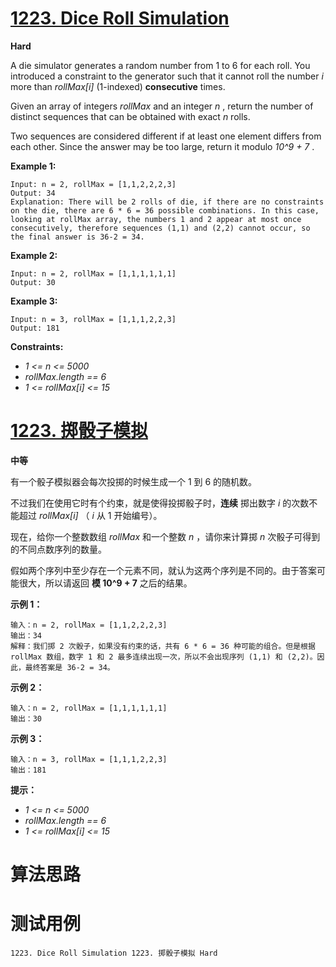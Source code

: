 # [1223. Dice Roll Simulation][enTitle]

**Hard**

A die simulator generates a random number from 1 to 6 for each roll. You introduced a constraint to the generator such that it cannot roll the number  *i*  more than  *rollMax[i]*  (1-indexed) **consecutive**  times.

Given an array of integers  *rollMax*  and an integer  *n* , return the number of distinct sequences that can be obtained with exact  *n*  rolls.

Two sequences are considered different if at least one element differs from each other. Since the answer may be too large, return it modulo  *10^9 + 7* .



**Example 1:** 

```
Input: n = 2, rollMax = [1,1,2,2,2,3]
Output: 34
Explanation: There will be 2 rolls of die, if there are no constraints on the die, there are 6 * 6 = 36 possible combinations. In this case, looking at rollMax array, the numbers 1 and 2 appear at most once consecutively, therefore sequences (1,1) and (2,2) cannot occur, so the final answer is 36-2 = 34.

```

**Example 2:** 

```
Input: n = 2, rollMax = [1,1,1,1,1,1]
Output: 30

```

**Example 3:** 

```
Input: n = 3, rollMax = [1,1,1,2,2,3]
Output: 181

```



**Constraints:** 

-  *1 <= n <= 5000*  
-  *rollMax.length == 6*  
-  *1 <= rollMax[i] <= 15* 


# [1223. 掷骰子模拟][cnTitle]

**中等**

有一个骰子模拟器会每次投掷的时候生成一个 1 到 6 的随机数。

不过我们在使用它时有个约束，就是使得投掷骰子时，**连续**  掷出数字  *i*  的次数不能超过  *rollMax[i]* （ *i*  从 1 开始编号）。

现在，给你一个整数数组  *rollMax*  和一个整数  *n* ，请你来计算掷  *n*  次骰子可得到的不同点数序列的数量。

假如两个序列中至少存在一个元素不同，就认为这两个序列是不同的。由于答案可能很大，所以请返回 **模 10^9 + 7**  之后的结果。



**示例 1：** 

```
输入：n = 2, rollMax = [1,1,2,2,2,3]
输出：34
解释：我们掷 2 次骰子，如果没有约束的话，共有 6 * 6 = 36 种可能的组合。但是根据 rollMax 数组，数字 1 和 2 最多连续出现一次，所以不会出现序列 (1,1) 和 (2,2)。因此，最终答案是 36-2 = 34。

```

**示例 2：** 

```
输入：n = 2, rollMax = [1,1,1,1,1,1]
输出：30

```

**示例 3：** 

```
输入：n = 3, rollMax = [1,1,1,2,2,3]
输出：181

```



**提示：** 

-  *1 <= n <= 5000*  
-  *rollMax.length == 6*  
-  *1 <= rollMax[i] <= 15* 




# 算法思路

# 测试用例
```
1223. Dice Roll Simulation 1223. 掷骰子模拟 Hard
```

[enTitle]: https://leetcode.com/problems/dice-roll-simulation/
[cnTitle]: https://leetcode-cn.com/problems/dice-roll-simulation/
